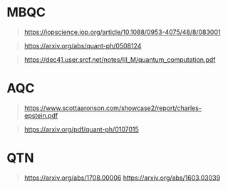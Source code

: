 # MBQC
> https://iopscience.iop.org/article/10.1088/0953-4075/48/8/083001

> https://arxiv.org/abs/quant-ph/0508124

>https://dec41.user.srcf.net/notes/III_M/quantum_computation.pdf 

# AQC

> https://www.scottaaronson.com/showcase2/report/charles-epstein.pdf

> https://arxiv.org/pdf/quant-ph/0107015

# QTN

> https://arxiv.org/abs/1708.00006
> https://arxiv.org/abs/1603.03039
